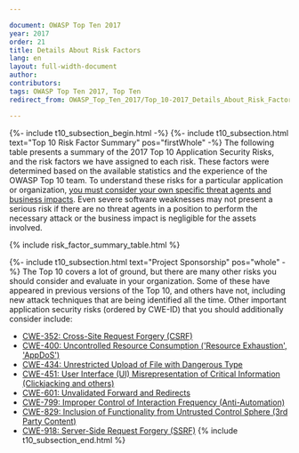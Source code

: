 ```yaml
---

document: OWASP Top Ten 2017
year: 2017
order: 21
title: Details About Risk Factors
lang: en
layout: full-width-document
author:
contributors:
tags: OWASP Top Ten 2017, Top Ten
redirect_from: OWASP_Top_Ten_2017/Top_10-2017_Details_About_Risk_Factors.html

---
```

{%- include t10_subsection_begin.html -%}
{%- include t10_subsection.html text="Top 10 Risk Factor Summary" pos="firstWhole" -%}
The following table presents a summary of the 2017 Top 10 Application Security Risks, and the risk factors we have assigned to each risk. 
These factors were determined based on the available statistics and the experience of the OWASP Top 10 team. 
To understand these risks for a particular application or organization, <u>you must consider your own specific threat agents and business impacts</u>.
Even severe software weaknesses may not present a serious risk if there are no threat agents in a position to perform the necessary attack or the business impact is negligible for the assets involved.

{% include risk_factor_summary_table.html %}

{%- include t10_subsection.html text="Project Sponsorship" pos="whole" -%}
The Top 10 covers a lot of ground, but there are many other risks you should consider and evaluate in your organization. Some of these have appeared in previous versions of the Top 10, and others have not, including new attack techniques that are being identified all the time. Other important application security risks (ordered by CWE-ID) that you should additionally consider include:<br>
* [CWE-352: Cross-Site Request Forgery (CSRF)](https://cwe.mitre.org/data/definitions/352.html)<br>
* [CWE-400: Uncontrolled Resource Consumption ('Resource Exhaustion', 'AppDoS')](https://cwe.mitre.org/data/definitions/400.html)<br>
* [CWE-434: Unrestricted Upload of File with Dangerous Type](https://cwe.mitre.org/data/definitions/434.html)<br>
* [CWE-451: User Interface (UI) Misrepresentation of Critical Information (Clickjacking and others)](https://cwe.mitre.org/data/definitions/451.html)<br>
* [CWE-601: Unvalidated Forward and Redirects](https://cwe.mitre.org/data/definitions/601.html)<br>
* [CWE-799: Improper Control of Interaction Frequency (Anti-Automation)](https://cwe.mitre.org/data/definitions/799.html)<br>
* [CWE-829: Inclusion of Functionality from Untrusted Control Sphere (3rd Party Content)](https://cwe.mitre.org/data/definitions/829.html)<br>
* [CWE-918: Server-Side Request Forgery (SSRF)](https://cwe.mitre.org/data/definitions/918.html)
{% include t10_subsection_end.html %}

